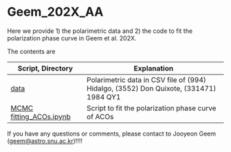 # Geem_202X_AA

Here we provide 1) the polarimetric data and 2) the code to fit the polarization phase curve in Geem et al. 202X.

The contents are

| Script, Directory                                  | Explanation                                                  |
| ------------------------------------------------------------ | ------------------------------------------------------------ |
| [data](https://github.com/Geemjy/Geem-_202X_AA/tree/main/data) | Polarimetric data in CSV file of (994) Hidalgo, (3552) Don Quixote, (331471) 1984 QY1 |
|[MCMC fitting_ACOs.ipynb](https://github.com/Geemjy/Geem-_202X_AA/blob/main/MCMC%20fitting_ACOs.ipynb)|Script to fit the polarization phase curve of ACOs| 



If you have any questions or comments, please contact to Jooyeon Geem (geem@astro.snu.ac.kr)!!!!
